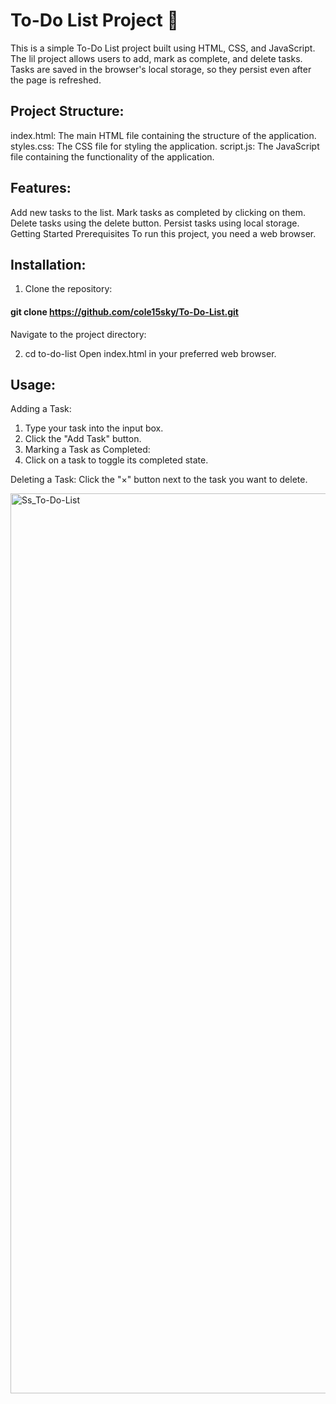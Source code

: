 # To-Do List Project 📝

This is a simple To-Do List project built using HTML, CSS, and JavaScript. The lil project allows users to add, mark as complete, and delete tasks. Tasks are saved in the browser's local storage, so they persist even after the page is refreshed.


## Project Structure:
index.html: The main HTML file containing the structure of the application.
styles.css: The CSS file for styling the application.
script.js: The JavaScript file containing the functionality of the application.

 ## Features:
Add new tasks to the list.
Mark tasks as completed by clicking on them.
Delete tasks using the delete button.
Persist tasks using local storage.
Getting Started
Prerequisites
To run this project, you need a web browser.

## Installation:
1. Clone the repository:
 #### git clone https://github.com/cole15sky/To-Do-List.git
Navigate to the project directory:

2. cd to-do-list
Open index.html in your preferred web browser.


## Usage:
Adding a Task:
1. Type your task into the input box.
2. Click the "Add Task" button.
3. Marking a Task as Completed:
4. Click on a task to toggle its completed state.

Deleting a Task:
Click the "×" button next to the task you want to delete.




<img width="1440" alt="Ss_To-Do-List" src="https://github.com/cole15sky/To-Do-List/assets/133042152/0ff372a0-09b4-4210-80ad-e51324dcb05f">






